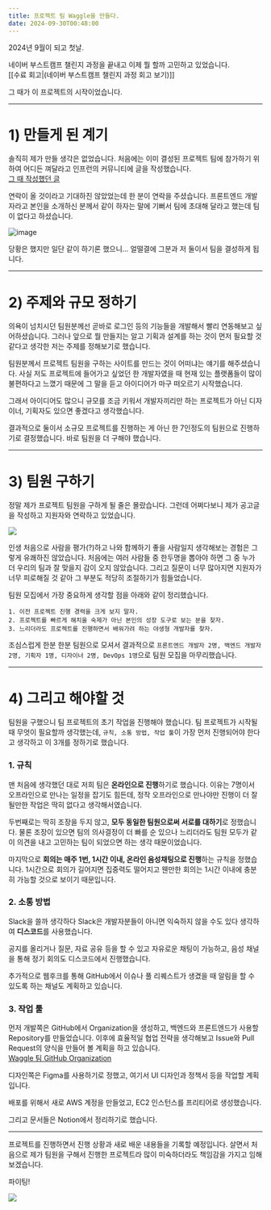 ```yaml
---
title: 프로젝트 팀 Waggle을 만들다.
date: 2024-09-30T00:48:00
---
```

2024년 9월이 되고 첫날. 

네이버 부스트캠프 챌린지 과정을 끝내고 이제 뭘 할까 고민하고 있었습니다.<br>[[수료 회고|(네이버 부스트캠프 챌린지 과정 회고 보기)]] 

그 때가 이 프로젝트의 시작이었습니다.

---
# 1) 만들게 된 계기

솔직히 제가 만들 생각은 없었습니다. 처음에는 이미 결성된 프로젝트 팀에 참가하기 위하여 어디든 껴달라고 인프런의 커뮤니티에 글을 작성했습니다.<br>[그 때 작성했던 글](https://www.inflearn.com/projects/1369922)

연락이 올 것이라고 기대하진 않았었는데 한 분이 연락을 주셨습니다. 프론트엔드 개발자라고 본인을 소개하신 분께서 같이 하자는 말에 기뻐서 팀에 초대해 달라고 했는데 팀이 없다고 하셨습니다.

![image](https://i3.ruliweb.net/ori/21/11/02/17cdc2df68417fc3a.gif)

당황은 했지만 일단 같이 하기론 했으니... 얼떨결에 그분과 저 둘이서 팀을 결성하게 됩니다.

---
# 2) 주제와 규모 정하기

의욕이 넘치시던 팀원분께선 곧바로 로그인 등의 기능들을 개발해서 빨리 연동해보고 싶어하셨습니다. 그러나 앞으로 뭘 만들지는 알고 기획과 설계를 하는 것이 먼저 필요할 것 같다고 생각한 저는 주제를 정해보기로 했습니다.

팀원분께서 프로젝트 팀원을 구하는 사이트를 만드는 것이 어떠냐는 얘기를 해주셨습니다.
사실 저도 프로젝트에 들어가고 싶었던 한 개발자였을 때 현재 있는 플랫폼들이 많이 불편하다고 느꼈기 때문에 그 말을 듣고 아이디어가 마구 떠오르기 시작했습니다.

그래서 아이디어도 많으니 규모를 조금 키워서 개발자끼리만 하는 프로젝트가 아닌 디자이너, 기획자도 있으면 좋겠다고 생각했습니다.

결과적으로 둘이서 소규모 프로젝트를 진행하는 게 아닌 한 7인정도의 팀원으로 진행하기로 결정했습니다. 바로 팀원을 더 구해야 했습니다.

---
# 3) 팀원 구하기

정말 제가 프로젝트 팀원을 구하게 될 줄은 몰랐습니다. 그런데 어쩌다보니 제가 공고글을 작성하고 지원자와 연락하고 있었습니다.

![](https://encrypted-tbn0.gstatic.com/images?q=tbn:ANd9GcQ0qH-gSWn8ljL4Zeae1XOYMORSNgERlGljXg&s)

인생 처음으로 사람을 평가(?)하고 나와 함께하기 좋을 사람일지 생각해보는 경험은 그렇게 유쾌하진 않았습니다.
처음에는 여러 사람들 중 한두명을 뽑아야 하면 그 중 누가 더 우리의 팀과 잘 맞을지 감이 오지 않았습니다. 그리고 질문이 너무 많아지면 지원자가 너무 피로해질 것 같아 그 부분도 적당히 조절하기가 힘들었습니다.

팀원 모집에서 가장 중요하게 생각할 점을 아래와 같이 정리했습니다.
```
1. 이전 프로젝트 진행 경력을 크게 보지 말자.
2. 프로젝트를 빠르게 해치울 숙제가 아닌 본인의 성장 도구로 보는 분을 찾자.
3. 느리더라도 프로젝트를 진행하면서 배워가려 하는 야생형 개발자를 찾자.
```

조심스럽게 한분 한분 팀원으로 모셔서 결과적으로 `프론트엔드 개발자 2명, 백엔드 개발자 2명, 기획자 1명, 디자이너 2명, DevOps 1명`으로 팀원 모집을 마무리했습니다.

---

# 4) 그리고 해야할 것

팀원을 구했으니 팀 프로젝트의 초기 작업을 진행해야 했습니다.
팀 프로젝트가 시작될 때 무엇이 필요할까 생각했는데, `규칙, 소통 방법, 작업 툴`이 가장 먼저 진행되어야 한다고 생각하고 이 3개를 정하기로 했습니다.

### 1. 규칙

맨 처음에 생각했던 대로 저희 팀은 **온라인으로 진행**하기로 했습니다. 이유는 7명이서 오프라인으로 만나는 일정을 잡기도 힘든데, 정작 오프라인으로 만나야만 진행이 더 잘될만한 작업은 딱히 없다고 생각해서였습니다.

두번째로는 딱히 조장을 두지 않고, **모두 동일한 팀원으로써 서로를 대하기**로 정했습니다. 물론 조장이 있으면 팀의 의사결정이 더 빠를 순 있으나 느리더라도 팀원 모두가 같이 의견을 내고 고민하는 팀이 되었으면 하는 생각 때문이었습니다.

마지막으로 **회의는 매주 1번, 1시간 이내, 온라인 음성채팅으로 진행**하는 규칙을 정했습니다. 1시간으로 회의가 길어지면 집중력도 떨어지고 웬만한 회의는 1시간 이내에 충분히 가능할 것으로 보이기 때문입니다.

### 2. 소통 방법

Slack을 쓸까 생각하다 Slack은 개발자분들이 아니면 익숙하지 않을 수도 있다 생각하여 **디스코드**를 사용했습니다.

공지를 올리거나 질문, 자료 공유 등을 할 수 있고 자유로운 채팅이 가능하고, 음성 채널을 통해 정기 회의도 디스코드에서 진행했습니다.

추가적으로 웹후크를 통해 GitHub에서 이슈나 풀 리퀘스트가 생겼을 때 알림을 할 수 있도록 하는 채널도 계획하고 있습니다.

### 3. 작업 툴

먼저 개발쪽은 GitHub에서 Organization을 생성하고, 백엔드와 프론트엔드가 사용할 Repository를 만들었습니다. 이후에 효율적일 협업 전략을 생각해보고 Issue와 Pull Request의 양식을 만들어 볼 계획을 하고 있습니다.<br>[Waggle 팀 GitHub Organization](https://github.com/Team-Waggle)

디자인쪽은 Figma를 사용하기로 정했고, 여기서 UI 디자인과 정책서 등을 작업할 계획입니다.

배포를 위해서 새로 AWS 계정을 만들었고, EC2 인스턴스를 프리티어로 생성했습니다.

그리고 문서들은 Notion에서 정리하기로 했습니다.

---

프로젝트를 진행하면서 진행 상황과 새로 배운 내용들을 기록할 예정입니다.
살면서 처음으로 제가 팀원을 구해서 진행한 프로젝트라 많이 미숙하더라도 책임감을 가지고 임해보겠습니다.

파이팅!

![](https://encrypted-tbn0.gstatic.com/images?q=tbn:ANd9GcS9tK8e4vHkcPu4P3b7q7K4fNeevcqhhrF_yg&s)